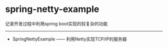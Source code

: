 # spring-netty-example
记录开发过程中利用spring boot实现的较复杂的功能

<hr></hr>

* SpringNettyExample —— 利用Netty实现TCP/IP的服务器